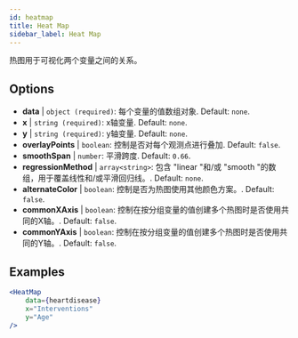 ```yaml
---
id: heatmap
title: Heat Map
sidebar_label: Heat Map
---
```


热图用于可视化两个变量之间的关系。

## Options

* __data__ | `object (required)`: 每个变量的值数组对象. Default: `none`.
* __x__ | `string (required)`: x轴变量. Default: `none`.
* __y__ | `string (required)`: y轴变量. Default: `none`.
* __overlayPoints__ | `boolean`: 控制是否对每个观测点进行叠加. Default: `false`.
* __smoothSpan__ | `number`: 平滑跨度. Default: `0.66`.
* __regressionMethod__ | `array<string>`: 包含 "linear "和/或 "smooth "的数组，用于覆盖线性和/或平滑回归线。. Default: `none`.
* __alternateColor__ | `boolean`: 控制是否为热图使用其他颜色方案。. Default: `false`.
* __commonXAxis__ | `boolean`: 控制在按分组变量的值创建多个热图时是否使用共同的X轴。. Default: `false`.
* __commonYAxis__ | `boolean`: 控制在按分组变量的值创建多个热图时是否使用共同的Y轴。. Default: `false`.


## Examples

```jsx live
<HeatMap 
    data={heartdisease} 
    x="Interventions"
    y="Age"
/>
```


